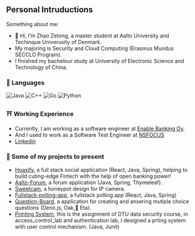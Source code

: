 ## Personal Intruductions
Something about me:
- 👋 Hi, I’m Zhao Zetong, a master student at Aalto University and Techinque Univerusity of Denmark. 
- My majoring is Security and Cloud Computing (Erasmus Mundus SECCLO Program). 
- I finished my bachelour study at University of Electronic Science and Technology of China.

### 👻 Languages
![Java](https://img.shields.io/badge/-Java-FC801D?style=flat&logo=java&logoColor=white)
![C++](https://img.shields.io/badge/-JavaScript-FE2857?style=flat&logo=JavaScript%2B%2B&logoColor=white)
![Go](https://img.shields.io/badge/-Haxe-087CFA?style=flat&logo=Haxe&logoColor=white)
![Python](https://img.shields.io/badge/-Python-FDB60D?style=flat&logo=python&logoColor=white)

### ⛩️ Working Experience
- Currently, I am working as a software engineer at [Enable Banking Oy](https://enablebanking.com/).
- And I used to work as a Software Test Engineer at [NSFOCUS](https://nsfocusglobal.com/)
- [Linkedin](https://www.linkedin.com/in/zetong-zhao-3286b71b8/)

### 🚌 Some of my projects to present
  - [Hoaxify](https://github.com/Agachily/tdd-spring-reacet), a full stack social application (React, Java, Spring), helping to build cuting-edge Fintech with the help of open banking power!
  - [Aalto-Forum](https://github.com/Agachily/aalto-forum), a forum application (Java, Spring, Thymeleaf).
  - [Sweetcam](https://github.com/Agachily/sweetcam), a honeypot design for IP camera.
  - [Fullstack-polling-app](https://github.com/Agachily/fullstack-polling-app), a fullstack polling app (React, Java, Spring)
  - [Question-Board](https://github.com/Agachily/web-software-dev/tree/master/Project-2), a application for creating and ansering mutiple choice questions (Deno.js, Oak,🔧 Eta).
  - [Printing System](https://github.com/secclo-dtu-21/datasec), this is the assignment of DTU data security course, in access_control_lab and authentication lab, I designed a prting system with user control mechanism. (Java, Junit)

<!---
Agachily/Agachily is a ✨ special ✨ repository because its `README.md` (this file) appears on your GitHub profile.
You can click the Preview link to take a look at your changes.
--->
